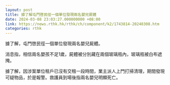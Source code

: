 ```yaml
---
layout: post
title: 據了解屯門啓民徑一個單位發現兩名嬰兒屍體
date: 2024-03-08 23:03:27.000000000 +08:00
link: https://news.rthk.hk/rthk/ch/component/k2/1743814-20240308.htm
categories: rthk
---
```


據了解，屯門啓民徑一個單位發現兩名嬰兒屍體。

消息指，相信兩名嬰孩不足1歲，屍體被分別藏在兩個玻璃瓶內，玻璃瓶被白布遮掩。

據了解，因涉案單位租戶已沒有交租一段時間，業主派人上門打掃清理，期間發現可疑物品，於是報警。救護員到場後指兩名嬰兒明顯死亡。
